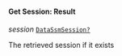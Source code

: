 

#### Get Session: Result  
  
<article>

*session* [`DataSsmSession?`](#datassmsession) 

The retrieved session if it exists

</article>

